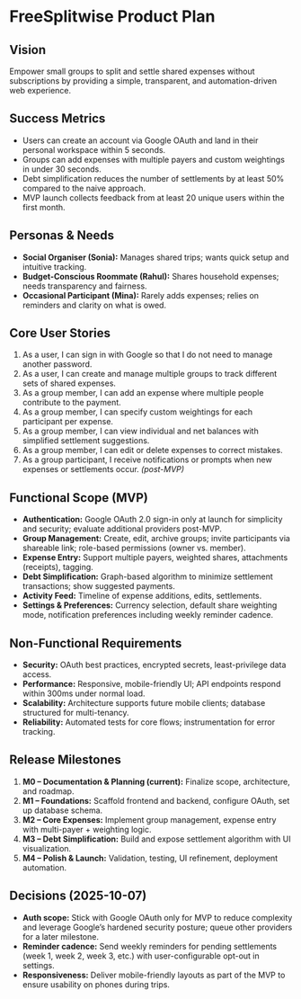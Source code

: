 # FreeSplitwise Product Plan

## Vision
Empower small groups to split and settle shared expenses without subscriptions by providing a simple, transparent, and automation-driven web experience.

## Success Metrics
- Users can create an account via Google OAuth and land in their personal workspace within 5 seconds.
- Groups can add expenses with multiple payers and custom weightings in under 30 seconds.
- Debt simplification reduces the number of settlements by at least 50% compared to the naive approach.
- MVP launch collects feedback from at least 20 unique users within the first month.

## Personas & Needs
- **Social Organiser (Sonia):** Manages shared trips; wants quick setup and intuitive tracking.
- **Budget-Conscious Roommate (Rahul):** Shares household expenses; needs transparency and fairness.
- **Occasional Participant (Mina):** Rarely adds expenses; relies on reminders and clarity on what is owed.

## Core User Stories
1. As a user, I can sign in with Google so that I do not need to manage another password.
2. As a user, I can create and manage multiple groups to track different sets of shared expenses.
3. As a group member, I can add an expense where multiple people contribute to the payment.
4. As a group member, I can specify custom weightings for each participant per expense.
5. As a group member, I can view individual and net balances with simplified settlement suggestions.
6. As a group member, I can edit or delete expenses to correct mistakes.
7. As a group participant, I receive notifications or prompts when new expenses or settlements occur. *(post-MVP)*

## Functional Scope (MVP)
- **Authentication:** Google OAuth 2.0 sign-in only at launch for simplicity and security; evaluate additional providers post-MVP.
- **Group Management:** Create, edit, archive groups; invite participants via shareable link; role-based permissions (owner vs. member).
- **Expense Entry:** Support multiple payers, weighted shares, attachments (receipts), tagging.
- **Debt Simplification:** Graph-based algorithm to minimize settlement transactions; show suggested payments.
- **Activity Feed:** Timeline of expense additions, edits, settlements.
- **Settings & Preferences:** Currency selection, default share weighting mode, notification preferences including weekly reminder cadence.

## Non-Functional Requirements
- **Security:** OAuth best practices, encrypted secrets, least-privilege data access.
- **Performance:** Responsive, mobile-friendly UI; API endpoints respond within 300ms under normal load.
- **Scalability:** Architecture supports future mobile clients; database structured for multi-tenancy.
- **Reliability:** Automated tests for core flows; instrumentation for error tracking.

## Release Milestones
1. **M0 – Documentation & Planning (current):** Finalize scope, architecture, and roadmap.
2. **M1 – Foundations:** Scaffold frontend and backend, configure OAuth, set up database schema.
3. **M2 – Core Expenses:** Implement group management, expense entry with multi-payer + weighting logic.
4. **M3 – Debt Simplification:** Build and expose settlement algorithm with UI visualization.
5. **M4 – Polish & Launch:** Validation, testing, UI refinement, deployment automation.

## Decisions (2025-10-07)
- **Auth scope:** Stick with Google OAuth only for MVP to reduce complexity and leverage Google’s hardened security posture; queue other providers for a later milestone.
- **Reminder cadence:** Send weekly reminders for pending settlements (week 1, week 2, week 3, etc.) with user-configurable opt-out in settings.
- **Responsiveness:** Deliver mobile-friendly layouts as part of the MVP to ensure usability on phones during trips.
